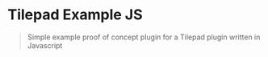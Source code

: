 # Tilepad Example JS 

> Simple example proof of concept plugin for a Tilepad plugin written in Javascript